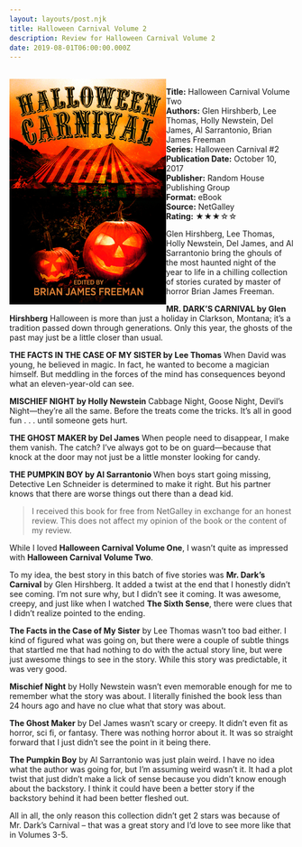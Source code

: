 ```yaml
---
layout: layouts/post.njk
title: Halloween Carnival Volume 2
description: Review for Halloween Carnival Volume 2
date: 2019-08-01T06:00:00.000Z
---
```

<section class="review__info">

\
<img loading="lazy" class="movie__poster" src="/static/images/book/halloweencarnival.webp" alt="Book Cover for Halloween Carnival Volume Two by Glen Hirshberb, Lee Thomas, Holly Newstein, Del James, Al Sarrantonio, Brian James Freeman" width="278" height="400" align="left">

<b>Title:</b> Halloween Carnival Volume Two\
<b>Authors:</b> Glen Hirshberb, Lee Thomas, Holly Newstein, Del James, Al Sarrantonio, Brian James Freeman\
<b>Series:</b> Halloween Carnival #2\
<b>Publication Date:</b> October 10, 2017\
<b>Publisher:</b> Random House Publishing Group\
<b>Format:</b> eBook\
<b>Source:</b> NetGalley\
<b>Rating:</b> &#9733;&#9733;&#9733;&#9734;&#9734;

<p class="review__description">Glen Hirshberg, Lee Thomas, Holly Newstein, Del James, and Al Sarrantonio bring the ghouls of the most haunted night of the year to life in a chilling collection of stories curated by master of horror Brian James Freeman. </p>

<p><b>MR. DARK’S CARNIVAL by Glen Hirshberg</b> Halloween is more than just a holiday in Clarkson, Montana; it’s a tradition passed down through generations. Only this year, the ghosts of the past may just be a little closer than usual.</p>

<p><b>THE FACTS IN THE CASE OF MY SISTER by Lee Thomas</b> When David was young, he believed in magic. In fact, he wanted to become a magician himself. But meddling in the forces of the mind has consequences beyond what an eleven-year-old can see. </p>

<p><b>MISCHIEF NIGHT by Holly Newstein</b> Cabbage Night, Goose Night, Devil’s Night—they’re all the same. Before the treats come the tricks. It’s all in good fun . . . until someone gets hurt.</p>

<p><b>THE GHOST MAKER by Del James</b> When people need to disappear, I make them vanish. The catch? I’ve always got to be on guard—because that knock at the door may not just be a little monster looking for candy.</p>

<p><b>THE PUMPKIN BOY by Al Sarrantonio </b> When boys start going missing, Detective Len Schneider is determined to make it right. But his partner knows that there are worse things out there than a dead kid.</p>

</section>

> I received this book for free from NetGalley in exchange for an honest review. This does not affect my opinion of the book or the content of my review.

While I loved **Halloween Carnival Volume One**, I wasn’t quite as impressed with **Halloween Carnival Volume Two**.

To my idea, the best story in this batch of five stories was **Mr. Dark’s Carnival** by Glen Hirshberg. It added a twist at the end that I honestly didn’t see coming. I’m not sure why, but I didn’t see it coming. It was awesome, creepy, and just like when I watched **The Sixth Sense**, there were clues that I didn’t realize pointed to the ending.

**The Facts in the Case of My Sister** by Lee Thomas wasn’t too bad either. I kind of figured what was going on, but there were a couple of subtle things that startled me that had nothing to do with the actual story line, but were just awesome things to see in the story. While this story was predictable, it was very good.

**Mischief Night** by Holly Newstein wasn’t even memorable enough for me to remember what the story was about. I literally finished the book less than 24 hours ago and have no clue what that story was about.

**The Ghost Maker** by Del James wasn’t scary or creepy. It didn’t even fit as horror, sci fi, or fantasy. There was nothing horror about it. It was so straight forward that I just didn’t see the point in it being there.

**The Pumpkin Boy** by Al Sarrantonio was just plain weird. I have no idea what the author was going for, but I’m assuming weird wasn’t it. It had a plot twist that just didn’t make a lick of sense because you didn’t know enough about the backstory. I think it could have been a better story if the backstory behind it had been better fleshed out.

All in all, the only reason this collection didn’t get 2 stars was because of Mr. Dark’s Carnival – that was a great story and I’d love to see more like that in Volumes 3-5.